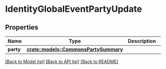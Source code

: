 # IdentityGlobalEventPartyUpdate

## Properties

Name | Type | Description | Notes
------------ | ------------- | ------------- | -------------
**party** | [**crate::models::CommonsPartySummary**](CommonsPartySummary.md) |  | 

[[Back to Model list]](../README.md#documentation-for-models) [[Back to API list]](../README.md#documentation-for-api-endpoints) [[Back to README]](../README.md)



